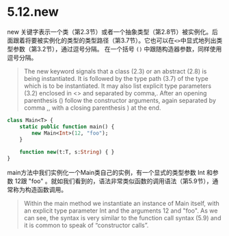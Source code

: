 # 5.12.new

new 关键字表示一个类（第2.3节）或者一个抽象类型（第2.8节）被实例化。后面跟着将要被实例化的类型的类型路径（第3.7节）。它也可以在`<>`中显式地列出类型参数（第3.2节），通过逗号分隔。 在一个括号 `()` 中跟随构造器参数，同样使用逗号分隔。

> The new keyword signals that a class (2.3) or an abstract (2.8) is being instantiated. It is followed by the type path (3.7) of the type which is to be instantiated. It may also list explicit type parameters (3.2) enclosed in <> and separated by comma,. After an opening parenthesis () follow the constructor arguments, again separated by comma ,, with a closing parenthesis ) at the end.

```haxe
class Main<T> { 
    static public function main() { 
        new Main<Int>(12, "foo"); 
    } 
    
    function new(t:T, s:String) { } 
} 
```

main方法中我们实例化一个Main类自己的实例，有一个显式的类型参数 Int 和参数 12跟 "foo" 。就如我们看到的，语法非常类似函数的调用语法（第5.9节），通常称为构造函数调用。

> Within the main method we instantiate an instance of Main itself, with an explicit type parameter Int and the arguments 12 and "foo". As we can see, the syntax is very similar to the function call syntax (5.9) and it is common to speak of “constructor calls”.
